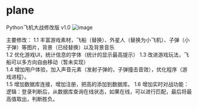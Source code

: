 # plane
Python飞机大战修改版
v1.0
![image](https://i.loli.net/2021/01/21/SWjqNcud2DtP5KY.png)

主要修改：
1.1 丰富游戏素材，飞船（替换）、外星人（替换为小飞机）、子弹（小子弹）等图片，背景（已经替换）以及背景音乐  
1.2 优化游戏UI，统计信息的字体（统计的显示最高提示）
1.3 改进游戏玩法，飞船可以多方向自由移动（暂未实现）  
1.4 增加用户体验，加入声音元素（发射子弹的，子弹撞击音效），优化程序（游戏进程）。  
1.5 增加数据库连接，增加注册，把高的添加到数据库。
1.6 增加实时对战功能：逻辑：登录判断后，从数据库查询在线状态，如果在线，可以进行匹配，最后将最高值取出，判断胜负。
